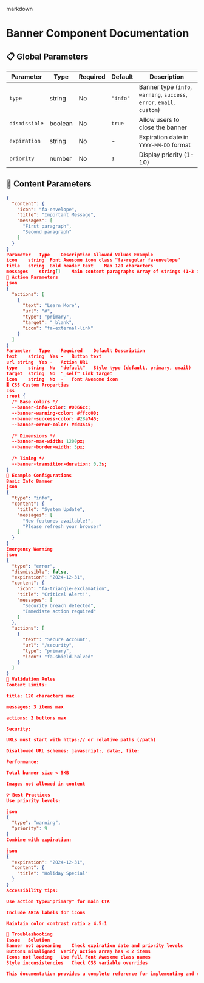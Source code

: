 markdown
# Banner Component Documentation

## 📋 Global Parameters

| Parameter     | Type     | Required | Default    | Description                                                                 |
|---------------|----------|----------|------------|-----------------------------------------------------------------------------|
| `type`        | string   | No       | `"info"`   | Banner type (`info`, `warning`, `success`, `error`, `email`, `custom`)      |
| `dismissible` | boolean  | No       | `true`     | Allow users to close the banner                                            |
| `expiration`  | string   | No       | -          | Expiration date in `YYYY-MM-DD` format                                     |
| `priority`    | number   | No       | `1`        | Display priority (1-10)                                                   |

## 🎨 Content Parameters

```json
{
  "content": {
    "icon": "fa-envelope",
    "title": "Important Message",
    "messages": [
      "First paragraph",
      "Second paragraph"
    ]
  }
}
Parameter	Type	Description	Allowed Values Example
icon	string	Font Awesome icon class	"fa-regular fa-envelope"
title	string	Bold header text	Max 120 characters
messages	string[]	Main content paragraphs	Array of strings (1-3 items recommended)
🔗 Action Parameters
json
{
  "actions": [
    {
      "text": "Learn More",
      "url": "#",
      "type": "primary",
      "target": "_blank",
      "icon": "fa-external-link"
    }
  ]
}
Parameter	Type	Required	Default	Description
text	string	Yes	-	Button text
url	string	Yes	-	Action URL
type	string	No	"default"	Style type (default, primary, email)
target	string	No	"_self"	Link target
icon	string	No	-	Font Awesome icon
🎚️ CSS Custom Properties
css
:root {
  /* Base colors */
  --banner-info-color: #0066cc;
  --banner-warning-color: #ffcc00;
  --banner-success-color: #28a745;
  --banner-error-color: #dc3545;
  
  /* Dimensions */
  --banner-max-width: 1200px;
  --banner-border-width: 5px;
  
  /* Timing */
  --banner-transition-duration: 0.3s;
}
📌 Example Configurations
Basic Info Banner
json
{
  "type": "info",
  "content": {
    "title": "System Update",
    "messages": [
      "New features available!",
      "Please refresh your browser"
    ]
  }
}
Emergency Warning
json
{
  "type": "error",
  "dismissible": false,
  "expiration": "2024-12-31",
  "content": {
    "icon": "fa-triangle-exclamation",
    "title": "Critical Alert!",
    "messages": [
      "Security breach detected",
      "Immediate action required"
    ]
  },
  "actions": [
    {
      "text": "Secure Account",
      "url": "/security",
      "type": "primary",
      "icon": "fa-shield-halved"
    }
  ]
}
🚦 Validation Rules
Content Limits:

title: 120 characters max

messages: 3 items max

actions: 2 buttons max

Security:

URLs must start with https:// or relative paths (/path)

Disallowed URL schemes: javascript:, data:, file:

Performance:

Total banner size < 5KB

Images not allowed in content

💡 Best Practices
Use priority levels:

json
{
  "type": "warning",
  "priority": 9
}
Combine with expiration:

json
{
  "expiration": "2024-12-31",
  "content": {
    "title": "Holiday Special"
  }
}
Accessibility tips:

Use action type="primary" for main CTA

Include ARIA labels for icons

Maintain color contrast ratio ≥ 4.5:1

🔧 Troubleshooting
Issue	Solution
Banner not appearing	Check expiration date and priority levels
Buttons misaligned	Verify action array has ≤ 2 items
Icons not loading	Use full Font Awesome class names
Style inconsistencies	Check CSS variable overrides

This documentation provides a complete reference for implementing and customizing the banner component. Save as `BANNER_DOCS.md` for GitHub repositories.
